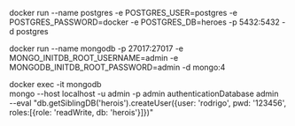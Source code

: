 docker run --name postgres -e POSTGRES_USER=postgres -e POSTGRES_PASSWORD=docker -e POSTGRES_DB=heroes -p 5432:5432 -d postgres

docker run --name mongodb -p 27017:27017 -e MONGO_INITDB_ROOT_USERNAME=admin -e MONGODB_INITDB_ROOT_PASSWORD=admin -d mongo:4

docker exec -it mongodb \
 mongo --host localhost -u admin -p admin authenticationDatabase admin \
 --eval "db.getSiblingDB('herois').createUser({user: 'rodrigo', pwd: '123456', roles:[{role: 'readWrite, db: 'herois'}]})"
